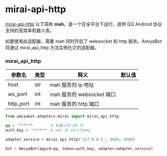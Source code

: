 # mirai-api-http

[mirai-api-http](https://docs.mirai.mamoe.net/mirai-api-http/) 以下简称 **mah**。是一个在全平台下运行，提供 QQ Android
协议支持的高效率机器人库。

如要使用此适配器，需要 mah 同时开启了 websocket 和 http 服务。AmiyaBot 将通过 mirai_api_http 方法实例化它的适配器。

### mirai_api_http

| 参数名       | 类型  | 释义                   | 默认值 |
|-----------|-----|----------------------|-----|
| host      | str | mah 服务的 ip 地址        |     |
| ws_port   | int | mah 服务的 websocket 端口 |     |
| http_port | int | mah 服务的 http 端口      |     |

```python
from amiyabot.adapters.mirai import mirai_api_http

qq = '******'       # 机器人的 QQ 号
auth_key = '******' # mah 的 verifyKey

adapter_service = mirai_api_http('127.0.0.1', 8060, 8080)

bot = AmiyaBot(appid=qq, token=auth_key, adapter=adapter_service)
```
